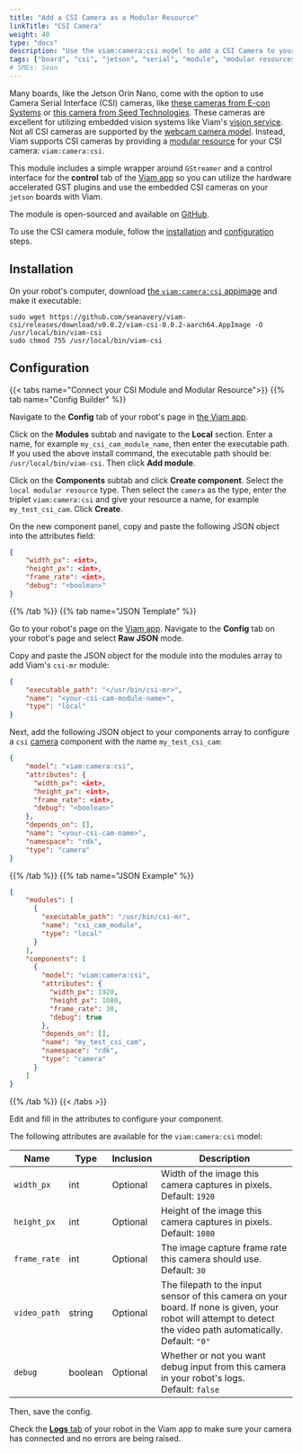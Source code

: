```yaml
---
title: "Add a CSI Camera as a Modular Resource"
linkTitle: "CSI Camera"
weight: 40
type: "docs"
description: "Use the viam:camera:csi model to add a CSI Camera to your robot."
tags: ["board", "csi", "jetson", "serial", "module", "modular resources", "Python", "python SDK", "nvidia", "jetson orin", "jetson orin nano", "nano", "camera"]
# SMEs: Sean
---
```


Many boards, like the Jetson Orin Nano, come with the option to use Camera Serial Interface (CSI) cameras, like [these cameras from E-con Systems](https://www.e-consystems.com/nvidia-jetson-agx-orin-cameras.asp) or [this camera from Seed Technologies](https://www.digikey.com/en/products/detail/seeed-technology-co.,-ltd/114992263/12396924).
These cameras are excellent for utilizing embedded vision systems like Viam's [vision service](/services/vision/).
Not all CSI cameras are supported by the [webcam camera model](/components/camera/webcam/).
Instead, Viam supports CSI cameras by providing a [modular resource](/extend/modular-resources/) for your CSI camera: `viam:camera:csi`.

This module includes a simple wrapper around `GStreamer` and a control interface for the **control** tab of the [Viam app](https://app.viam.com) so you can utilize the hardware accelerated GST plugins and use the embedded CSI cameras on your `jetson` boards with Viam.

The module is open-sourced and available on [GitHub](https://github.com/seanavery/viam-csi).

To use the CSI camera module, follow the [installation](#installation) and [configuration](#configuration) steps.

## Installation

On your robot's computer, download [the `viam:camera:csi` appimage](https://github.com/seanavery/viam-csi) and make it executable:

``` {class="command-line" data-prompt="$"}
sudo wget https://github.com/seanavery/viam-csi/releases/download/v0.0.2/viam-csi-0.0.2-aarch64.AppImage -O /usr/local/bin/viam-csi
sudo chmod 755 /usr/local/bin/viam-csi
```

## Configuration

{{< tabs name="Connect your CSI Module and Modular Resource">}}
{{% tab name="Config Builder" %}}

Navigate to the **Config** tab of your robot's page in [the Viam app](https://app.viam.com).

Click on the **Modules** subtab and navigate to the **Local** section.
Enter a name, for example `my_csi_cam_module_name`, then enter the executable path.
If you used the above install command, the executable path should be: `/usr/local/bin/viam-csi`.
Then click **Add module**.

Click on the **Components** subtab and click **Create component**.
Select the `local modular resource` type.
Then select the `camera` as the type, enter the triplet `viam:camera:csi` and give your resource a name, for example `my_test_csi_cam`.
Click **Create**.

On the new component panel, copy and paste the following JSON object into the attributes field:

```json
{
    "width_px": <int>,
    "height_px": <int>,
    "frame_rate": <int>,
    "debug": "<boolean>"
}
```

{{% /tab %}}
{{% tab name="JSON Template" %}}

Go to your robot's page on the [Viam app](https://app.viam.com/).
Navigate to the **Config** tab on your robot's page and select **Raw JSON** mode.

Copy and paste the JSON object for the module into the modules array to add Viam's `csi-mr` module:

```json
{
    "executable_path": "</usr/bin/csi-mr>",
    "name": "<your-csi-cam-module-name>",
    "type": "local"
}
```

Next, add the following JSON object to your components array to configure a `csi` [camera](/components/camera/) component with the name `my_test_csi_cam`:

```json {class="line-numbers linkable-line-numbers"}
{
    "model": "viam:camera:csi",
    "attributes": {
      "width_px": <int>,
      "height_px": <int>,
      "frame_rate": <int>,
      "debug": "<boolean>"
    },
    "depends_on": [],
    "name": "<your-csi-cam-name>",
    "namespace": "rdk",
    "type": "camera"
}
```

{{% /tab %}}
{{% tab name="JSON Example" %}}

```json {class="line-numbers linkable-line-numbers"}
{
    "modules": [
      {
        "executable_path": "/usr/bin/csi-mr",
        "name": "csi_cam_module",
        "type": "local"
      }
    ],
    "components": [
      {
        "model": "viam:camera:csi",
        "attributes": {
          "width_px": 1920,
          "height_px": 1080,
          "frame_rate": 30,
          "debug": true
        },
        "depends_on": [],
        "name": "my_test_csi_cam",
        "namespace": "rdk",
        "type": "camera"
      }
    ]
}
```

{{% /tab %}}
{{< /tabs >}}

Edit and fill in the attributes to configure your component.

The following attributes are available for the `viam:camera:csi` model:

| Name | Type | Inclusion | Description |
| ---- | ---- | --------- | ----------- |
| `width_px` | int | Optional | Width of the image this camera captures in pixels. <br> Default: `1920` |
| `height_px` | int | Optional | Height of the image this camera captures in pixels. <br> Default: `1080` |
| `frame_rate` | int | Optional | The image capture frame rate this camera should use. <br> Default: `30` |
| `video_path` | string | Optional | The filepath to the input sensor of this camera on your board. If none is given, your robot will attempt to detect the video path automatically. <br> Default: `"0"` </br>  |
| `debug` | boolean | Optional | Whether or not you want debug input from this camera in your robot's logs. <br> Default: `false` |

Then, save the config.

Check the [**Logs** tab](/program/debug/) of your robot in the Viam app to make sure your camera has connected and no errors are being raised.
